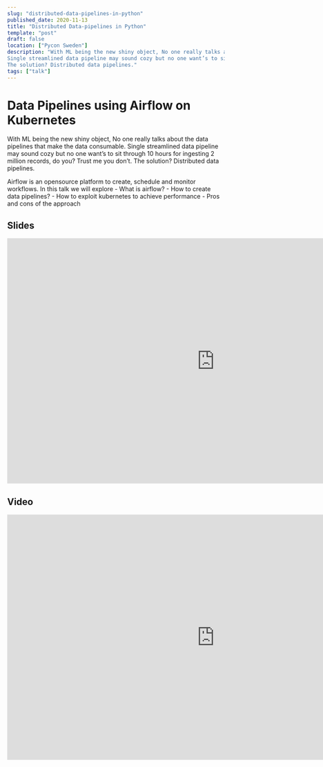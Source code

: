 ```yaml
---
slug: "distributed-data-pipelines-in-python"
published_date: 2020-11-13
title: "Distributed Data-pipelines in Python"
template: "post"
draft: false
location: ["Pycon Sweden"]
description: "With ML being the new shiny object, No one really talks about the data pipelines that make the data consumable.
Single streamlined data pipeline may sound cozy but no one want’s to sit through 10 hours for ingesting 2 million records, do you? Trust me you don’t.
The solution? Distributed data pipelines."
tags: ["talk"]
---
```


# Data Pipelines using Airflow on Kubernetes

With ML being the new shiny object, No one really talks about the data pipelines that make the data consumable.
Single streamlined data pipeline may sound cozy but no one want’s to sit through 10 hours for ingesting 2 million records, do you? Trust me you don’t.
The solution? Distributed data pipelines.

Airflow is an opensource platform to create, schedule and monitor workflows. In this talk we will explore - What is airflow? - How to create data pipelines? - How to exploit kubernetes to achieve performance - Pros and cons of the approach

## Slides

<iframe src="https://docs.google.com/presentation/d/e/2PACX-1vRymWR2QG3-nrh4L6wxixa-ewjgGeZkLkPJ2mGZbSuVukDXi6P6iaVcKW-GXTgxAiXIhPFggeSWsWWx/embed?start=false&loop=false&delayms=3000" frameborder="0" width="960" height="569" allowfullscreen="true" mozallowfullscreen="true" webkitallowfullscreen="true"></iframe>

## Video

<iframe src="https://www.youtube.com/embed/4VBHUB5jLnk" frameborder="0" width="960" height="569" allowfullscreen="true" mozallowfullscreen="true" webkitallowfullscreen="true"></iframe>




